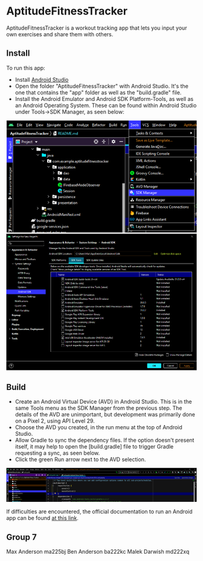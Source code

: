 # AptitudeFitnessTracker

AptitudeFitnessTracker is a workout tracking app that lets you input your own exercises and share them with others.

## Install
To run this app:
* Install [Android Studio][androidStudio]
* Open the folder "AptitudeFitnessTracker" with Android Studio. It's the one that contains the "app" folder as well as the "build.gradle" file.
* Install the Android Emulator and Android SDK Platform-Tools, as well as an Android Operating System. These can be found within Android Studio under Tools->SDK Manager, as seen below:

<img src="ToolsMenu.png">
<img src="SDKTools.png">

## Build
* Create an Android Virtual Device (AVD) in Android Studio. This is in the same Tools menu as the SDK Manager from the previous step. The details of the AVD are unimportant, but development was primarily done on a Pixel 2, using API Level 29.
* Choose the AVD you created, in the run menu at the top of Android Studio.
* Allow Gradle to sync the dependency files. If the option doesn't present itself, it may help to open the [build.gradle] file to trigger Gradle requesting a sync, as seen below.
* Click the green Run arrow next to the AVD selection.

<img src="Gradle.png">

If difficulties are encountered, the official documentation to run an Android app can be found [at this link][runAppsDocumentation].

## Group 7

Max Anderson ma225bj
Ben Anderson ba222kc
Malek Darwish md222xq

[runAppsDocumentation]: https://developer.android.com/studio/run/emulator
[androidStudio]: https://developer.android.com/studio/